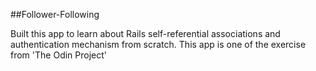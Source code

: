 ##Follower-Following

Built this app to learn about Rails self-referential associations and authentication mechanism from scratch. This app is one of the exercise from 'The Odin Project'